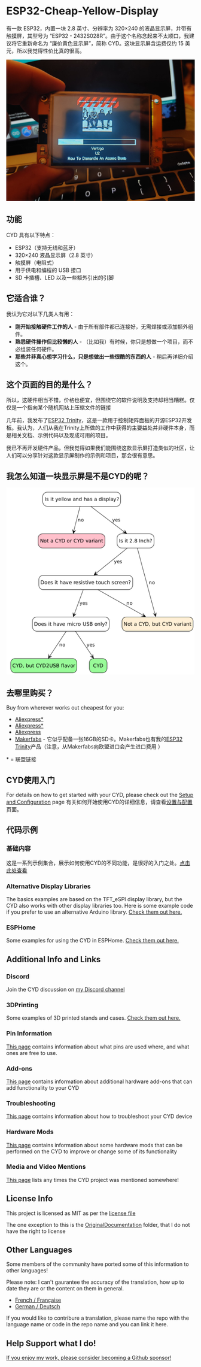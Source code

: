 # ESP32-Cheap-Yellow-Display

有一款 ESP32，内置一块 2.8 英寸、分辨率为 320×240 的液晶显示屏，并带有触摸屏，其型号为 “ESP32 - 2432S028R”。由于这个名称念起来不太顺口，我建议将它重新命名为 “廉价黄色显示屏”，简称 CYD。这块显示屏含运费仅约 15 美元，所以我觉得性价比真的很高。

![CYD](assets/cyd.png)

## 功能

CYD 具有以下特点：

- ESP32（支持无线和蓝牙）
- 320×240 液晶显示屏（2.8 英寸）
- 触摸屏（电阻式）
- 用于供电和编程的 USB 接口
- SD 卡插槽、LED 以及一些额外引出的引脚

## 它适合谁？

我认为它对以下几类人有用：

- **刚开始接触硬件工作的人** - 由于所有部件都已连接好，无需焊接或添加额外组件。
- **熟悉硬件操作但比较懒的人** - （比如我）有时候，你只是想做一个项目，而不必组装任何硬件。
- **那些并非真心想学习什么，只是想做出一些很酷的东西的人** - 稍后再详细介绍这个。

## 这个页面的目的是什么？

所以，这硬件相当不错，价格也便宜，但围绕它的软件说明及支持却相当糟糕。仅仅是一个指向某个随机网站上压缩文件的链接

几年前，我发布了[ESP32 Trinity](https://github.com/witnessmenow/ESP32-Trinity)，这是一款用于控制矩阵面板的开源ESP32开发板。我认为，人们从我在Trinity上所做的工作中获得的主要益处并非硬件本身，而是相关文档、示例代码以及现成可用的项目。 

我已不再开发硬件产品，但我觉得如果我们能围绕这款显示屏打造类似的社区，让人们可以分享针对这款显示屏制作的示例和项目，那会很有意思。 

## 我怎么知道一块显示屏是不是CYD的呢？

![CYD decision tree](assets/cyddecisiontree.png)

## 去哪里购买？

Buy from wherever works out cheapest for you:

- [Aliexpress\*](https://s.click.aliexpress.com/e/_DkSpIjB)
- [Aliexpress\*](https://s.click.aliexpress.com/e/_DkcmuCh)
- [Aliexpress](https://www.aliexpress.com/item/1005004502250619.html)
- [Makerfabs](https://www.makerfabs.com/sunton-esp32-2-8-inch-tft-with-touch.html) - 它似乎配备一张16GB的SD卡。Makerfabs也有我的[ESP32 Trinity](https://github.com/witnessmenow/ESP32-Trinity)产品（注意，从Makerfabs向欧盟进口会产生进口费用 ） 

\* = 联盟链接

## CYD使用入门

For details on how to get started with your CYD, please check out the [Setup and Configuration](/SETUP.md) page
有关如何开始使用CYD的详细信息，请查看[设置与配置](/SETUP.md)页面。

## 代码示例

### 基础内容

这是一系列示例集合，展示如何使用CYD的不同功能，是很好的入门之处。[点击此处查看](/Examples/Basics) 

### Alternative Display Libraries

The basics examples are based on the TFT_eSPI display library, but the CYD also works with other display libraries too. Here is some example code if you prefer to use an alternative Arduino library. [Check them out here.](/Examples/AlternativeLibraries)

### ESPHome

Some examples for using the CYD in ESPHome. [Check them out here.](/Examples/ESPHome)

## Additional Info and Links

### Discord

Join the CYD discussion on [my Discord channel](https://discord.gg/nnezpvq)

### 3DPrinting

Some examples of 3D printed stands and cases. [Check them out here.](/3dModels)

### Pin Information

[This page](/PINS.md) contains information about what pins are used where, and what ones are free to use.

### Add-ons

[This page](/ADDONS.md) contains information about additional hardware add-ons that can add functionality to your CYD

### Troubleshooting

[This page](/TROUBLESHOOTING.md) contains information about how to troubleshoot your CYD device

### Hardware Mods

[This page](/Mods/README.md) contains information about some hardware mods that can be performed on the CYD to improve or change some of its functionality

### Media and Video Mentions

[This page](/MEDIA.md) lists any times the CYD project was mentioned somewhere!

## License Info

This project is licensed as MIT as per the [license file](/LICENSE)

The one exception to this is the [OriginalDocumentation](/OriginalDocumentation/) folder, that I do not have the right to license

## Other Languages

Some members of the community have ported some of this information to other languages! 

Please note: I can't gaurantee the accuracy of the translation, how up to date they are or the content on them in general.

- [French / Française](https://github.com/usini/ESP32-Cheap-Yellow-Display-Documentation-FR)
- [German / Deutsch](https://github.com/paelzer/ESP32-Cheap-Yellow-Display-Documentation-DE)

If you would like to contribure a translation, please name the repo with the language name or code in the repo name and you can link it here.

## Help Support what I do!

[If you enjoy my work, please consider becoming a Github sponsor!](https://github.com/sponsors/witnessmenow/)
